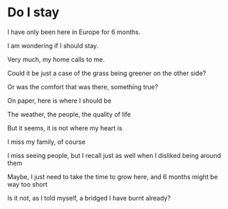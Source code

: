 # Do I stay

I have only been here in Europe for 6 months.

I am wondering if I should stay.

Very much, my home calls to me.

Could it be just a case of the grass being greener on the other side?

Or was the comfort that was there, something true?

On paper, here is where I should be

The weather, the people, the quality of life

But it seems, it is not where my heart is

I miss my family, of course

I miss seeing people, but I recall just as well when I disliked being around them

Maybe, I just need to take the time to grow here, and 6 months might be way too short

Is it not, as I told myself, a bridged I have burnt already?